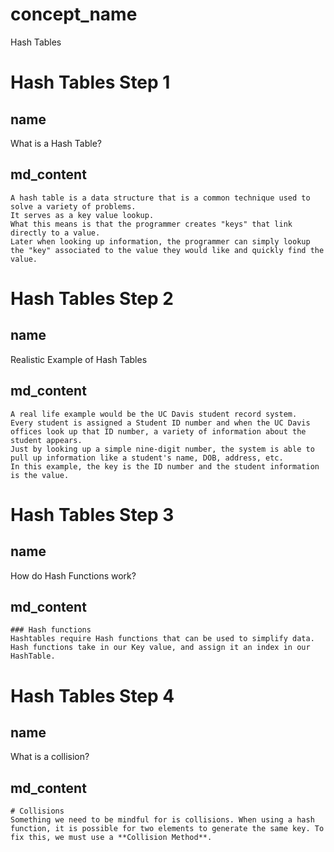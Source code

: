 <!--title={HashTable Concept}-->
# concept_name
 Hash Tables
 
# Hash Tables Step 1

## name
What is a Hash Table?

## md_content
```
A hash table is a data structure that is a common technique used to solve a variety of problems. 
It serves as a key value lookup.
What this means is that the programmer creates "keys" that link directly to a value. 
Later when looking up information, the programmer can simply lookup the "key" associated to the value they would like and quickly find the value.
```

# Hash Tables Step 2

## name
Realistic Example of Hash Tables 

## md_content
```
A real life example would be the UC Davis student record system. 
Every student is assigned a Student ID number and when the UC Davis offices look up that ID number, a variety of information about the student appears.
Just by looking up a simple nine-digit number, the system is able to pull up information like a student's name, DOB, address, etc. 
In this example, the key is the ID number and the student information is the value. 
```

# Hash Tables Step 3

## name
How do Hash Functions work?

## md_content
```
### Hash functions
Hashtables require Hash functions that can be used to simplify data. Hash functions take in our Key value, and assign it an index in our HashTable. 
```

# Hash Tables Step 4

## name
What is a collision?

## md_content
```
# Collisions 
Something we need to be mindful for is collisions. When using a hash function, it is possible for two elements to generate the same key. To fix this, we must use a **Collision Method**. 
```
